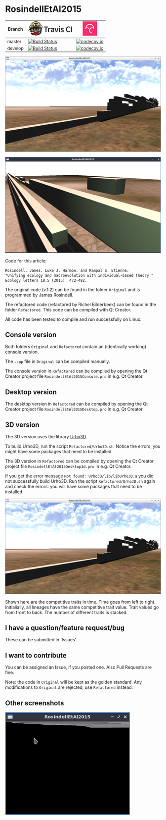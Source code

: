 # RosindellEtAl2015

Branch |[![Travis CI logo](pics/TravisCI.png)](https://travis-ci.org)                                                                                           |[![Codecov logo](pics/Codecov.png)](https://www.codecov.io)
-------|--------------------------------------------------------------------------------------------------------------------------------------------------------|--------------------------------------------------------------------------------------------------------------------------------------------------------------------------------------
master |[![Build Status](https://travis-ci.org/richelbilderbeek/RosindellEtAl2015.svg?branch=master)](https://travis-ci.org/richelbilderbeek/RosindellEtAl2015) |[![codecov.io](https://codecov.io/github/richelbilderbeek/RosindellEtAl2015/coverage.svg?branch=master)](https://codecov.io/github/richelbilderbeek/RosindellEtAl2015/branch/master)
develop|[![Build Status](https://travis-ci.org/richelbilderbeek/RosindellEtAl2015.svg?branch=develop)](https://travis-ci.org/richelbilderbeek/RosindellEtAl2015)|[![codecov.io](https://codecov.io/github/richelbilderbeek/RosindellEtAl2015/coverage.svg?branch=develop)](https://codecov.io/github/richelbilderbeek/RosindellEtAl2015/branch/develop)

![](RosindellEtAl2015_1.png)

![](RosindellEtAl2015_2.png)

Code for this article:

```
Rosindell, James, Luke J. Harmon, and Rampal S. Etienne.
"Unifying ecology and macroevolution with individual‐based theory." 
Ecology letters 18.5 (2015): 472-482.
```

The original code (v.1.2) can be found in the folder `Original` and is programmed by James Rosindell.

The refactored code (refactored by Richel Bilderbeek) can be found in the folder `Refactored`. This code can be compiled with Qt Creator.

All code has been tested to compile and run successfully on Linux.

## Console version

Both folders `Original` and `Refactored` contain an (identically working) console version.

The `.cpp` file in `Original` can be compiled manually.

The console version in `Refactored` can be compiled by opening the 
Qt Creator project file `RosindellEtAl2015Console.pro` in e.g. Qt Creator.

## Desktop version

The desktop version in `Refactored` can be compiled by opening the 
Qt Creator project file `RosindellEtAl2015Desktop.pro` in e.g. Qt Creator.

## 3D version

The 3D version uses the library [Urho3D](https://github.com/urho3d/Urho3D).

To build Urho3D, run the script `Refactored/Urho3D.sh`. Notice the errors, you might
have some packages that need to be installed.

The 3D version in `Refactored` can be compiled by opening the 
Qt Creator project file `RosindellEtAl2015Desktop3d.pro` in e.g. Qt Creator.

If you get the error message `Not found: Urho3D/lib/libUrho3D.a` you did not successfully build Urho3D.
Run the script `Refactored/Urho3D.sh` again and check the errors: you will have some packages 
that need to be installed.

![Competitive traits in time](RosindellEtAl2015.png)

Shown here are the competitive traits in time. Time goes from left to right. 
Initialially, all lineages have the same competitive trait value. 
Trait values go from front to back.
The number of different traits is stacked.

## I have a question/feature request/bug

These can be submitted in 'Issues'.

## I want to contribute

You can be assigned an Issue, if you posted one. Also Pull Requests are fine.

Note: the code in `Original` will be kept as the golden standard. Any modifications to `Original` are rejected, use
`Refactored` instead.

## Other screenshots

![](RosindellEtAl2015_3.png)

